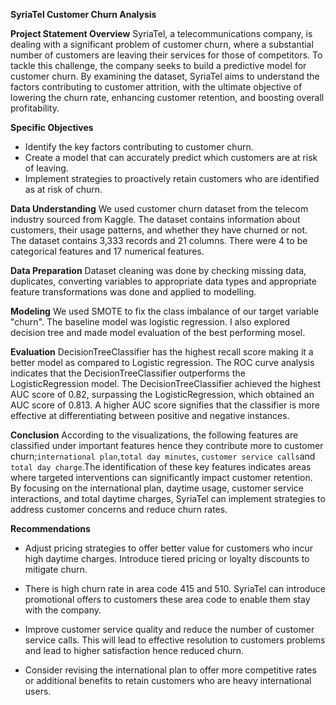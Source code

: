 **SyriaTel Customer Churn Analysis**

**Project Statement Overview**
SyriaTel, a telecommunications company, is dealing with a significant problem of customer churn, where a substantial number of customers are leaving their services for those of competitors. To tackle this challenge, the company seeks to build a predictive model for customer churn. By examining the dataset, SyriaTel aims to understand the factors contributing to customer attrition, with the ultimate objective of lowering the churn rate, enhancing customer retention, and boosting overall profitability.

**Specific Objectives**
* Identify the key factors contributing to customer churn.
* Create a model that can accurately predict which customers are at risk of leaving.
* Implement strategies to proactively retain customers who are identified as at risk of churn.

**Data Understanding**
We used customer churn dataset from the telecom industry sourced from Kaggle. The dataset contains information about customers, their usage patterns, and whether they have churned or not. The dataset contains 3,333 records and 21 columns. There were 4 to be categorical features and 17  numerical features.

**Data Preparation**
Dataset cleaning was done by checking missing data, duplicates, converting variables to appropriate data types and appropriate feature transformations was done and applied to modelling.

**Modeling**
We used SMOTE to fix the class imbalance of our target variable "churn".
The baseline model was logistic regression. I also explored decision tree and made model evaluation of the best performing mosel.

**Evaluation**
DecisionTreeClassifier has the highest recall score making it a better model as compared to Logistic regression.
The ROC curve analysis indicates that the DecisionTreeClassifier outperforms the LogisticRegression model. The DecisionTreeClassifier achieved the highest AUC score of 0.82, surpassing the LogisticRegression, which obtained an AUC score of 0.813. A higher AUC score signifies that the classifier is more effective at differentiating between positive and negative instances.


**Conclusion**
According to the visualizations, the following features are classified under important features hence they contribute more to customer churn;`international plan`,`total day minutes`, `customer service calls`and `total day charge`.The identification of these key features indicates areas where targeted interventions can significantly impact customer retention. By focusing on the international plan, daytime usage, customer service interactions, and total daytime charges, SyriaTel can implement strategies to address customer concerns and reduce churn rates.

**Recommendations**
* Adjust pricing strategies to offer better value for customers who incur high daytime charges. Introduce tiered pricing or loyalty discounts to mitigate churn.

* There is high churn rate in area code 415 and 510. SyriaTel can introduce promotional offers to customers these area code to enable them stay with the company.

* Improve customer service quality and reduce the number of customer service calls. This will lead to effective resolution to customers problems and lead to higher satisfaction hence reduced churn. 

* Consider revising the international plan to offer more competitive rates or additional benefits to retain customers who are heavy international users.